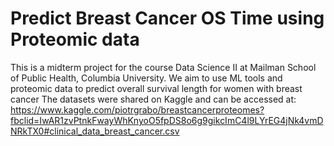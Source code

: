 # Predict Breast Cancer OS Time using Proteomic data

This is a midterm project for the course Data Science II at Mailman School of Public Health, Columbia University. 
We aim to use ML tools and proteomic data to predict overall survival length for women with breast cancer
The datasets were shared on Kaggle and can be accessed at:
https://www.kaggle.com/piotrgrabo/breastcancerproteomes?fbclid=IwAR1zvPtnkFwayWhKnyoO5fpDS8o6g9gikcImC4l9LYrEG4jNk4vmDNRkTX0#clinical_data_breast_cancer.csv
